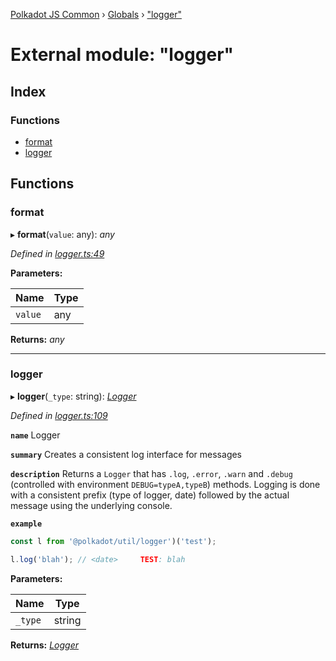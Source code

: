 [Polkadot JS Common](../README.md) › [Globals](../globals.md) › ["logger"](_logger_.md)

# External module: "logger"

## Index

### Functions

* [format](_logger_.md#format)
* [logger](_logger_.md#logger)

## Functions

###  format

▸ **format**(`value`: any): *any*

*Defined in [logger.ts:49](https://github.com/polkadot-js/common/blob/af56c102/packages/util/src/logger.ts#L49)*

**Parameters:**

Name | Type |
------ | ------ |
`value` | any |

**Returns:** *any*

___

###  logger

▸ **logger**(`_type`: string): *[Logger](../interfaces/_types_.logger.md)*

*Defined in [logger.ts:109](https://github.com/polkadot-js/common/blob/af56c102/packages/util/src/logger.ts#L109)*

**`name`** Logger

**`summary`** Creates a consistent log interface for messages

**`description`** 
Returns a `Logger` that has `.log`, `.error`, `.warn` and `.debug` (controlled with environment `DEBUG=typeA,typeB`) methods. Logging is done with a consistent prefix (type of logger, date) followed by the actual message using the underlying console.

**`example`** 
<BR>

```javascript
const l from '@polkadot/util/logger')('test');

l.log('blah'); // <date>     TEST: blah
```

**Parameters:**

Name | Type |
------ | ------ |
`_type` | string |

**Returns:** *[Logger](../interfaces/_types_.logger.md)*
